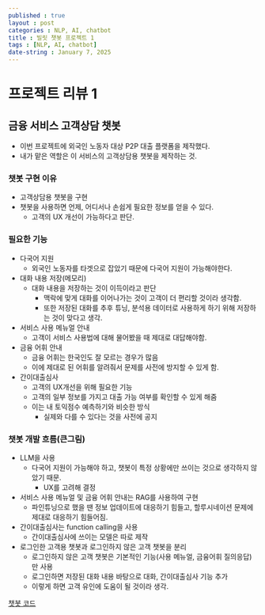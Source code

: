 ```yaml
---
published : true
layout : post
categories : NLP, AI, chatbot
title : 빌릿 챗봇 프로젝트 1
tags : [NLP, AI, chatbot]
date-string : January 7, 2025
---
```


# 프로젝트 리뷰 1

## 금융 서비스 고객상담 챗봇
- 이번 프로젝트에 외국인 노동자 대상 P2P 대출 플랫폼을 제작했다.
- 내가 맡은 역할은 이 서비스의 고객상담용 챗봇을 제작하는 것.

### 챗봇 구현 이유
- 고객상담용 챗봇을 구현
- 챗봇을 사용하면 언제, 어디서나 손쉽게 필요한 정보를 얻을 수 있다.
    - 고객의 UX 개선이 가능하다고 판단.


### 필요한 기능
- 다국어 지원
    - 외국인 노동자를 타겟으로 잡았기 때문에 다국어 지원이 가능해야한다.
- 대화 내용 저장(메모리)
    - 대화 내용을 저장하는 것이 이득이라고 판단
        - 맥락에 맞게 대화를 이어나가는 것이 고객이 더 편리할 것이라 생각함.
        - 또한 저장된 대화를 추후 튜닝, 분석용 데이터로 사용하게 하기 위해 저장하는 것이 맞다고 생각.
- 서비스 사용 메뉴얼 안내
    - 고객이 서비스 사용법에 대해 물어봤을 때 제대로 대답해야함.
- 금융 어휘 안내
    - 금융 어휘는 한국인도 잘 모르는 경우가 많음
    - 이에 제대로 된 어휘를 알려줘서 문제를 사전에 방지할 수 있게 함.
- 간이대출심사
    - 고객의 UX개선을 위해 필요한 기능
    - 고객의 일부 정보를 가지고 대출 가능 여부를 확인할 수 있게 해줌
    - 이는 내 토익점수 예측하기와 비슷한 방식
        - 실제와 다를 수 있다는 것을 사전에 공지



### 챗봇 개발 흐름(큰그림)
- LLM을 사용
    - 다국어 지원이 가능해야 하고, 챗봇이 특정 상황에만 쓰이는 것으로 생각하지 않았기 때문.
        - UX를 고려해 결정
- 서비스 사용 메뉴얼 및 금융 어휘 안내는 RAG를 사용하여 구현
    - 파인튜닝으로 했을 땐 정보 업데이트에 대응하기 힘들고, 할루시네이션 문제에 제대로 대응하기 힘들어짐.
- 간이대출심사는 function calling을 사용
    - 간이대출심사에 쓰이는 모델은 따로 제작
- 로그인한 고객용 챗봇과 로그인하지 않은 고객 챗봇을 분리
    - 로그인하지 않은 고객 챗봇은 기본적인 기능(사용 메뉴얼, 금융어휘 질의응답)만 사용
    - 로그인하면 저장된 대화 내용 바탕으로 대화, 간이대출심사 기능 추가
    - 이렇게 하면 고객 유인에 도움이 될 것이라 생각.

[챗봇 코드](https://github.com/jayiuk/MLOps_chatbot)
